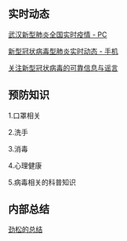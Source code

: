 ## 实时动态

[武汉新型肺炎全国实时疫情 - PC](https://arena.360.cn/docs/wuhan_pneumonia/)

[新型冠状病毒型肺炎实时动态 - 手机](https://map.baidu.com/zt/y2020/pneumonia/index.html)

[关注新型冠状病毒的可靠信息与谣言](https://shimo.im/docs/JTrxH8wwxGyVd96r/read?scene=2&clicktime=1579768675&enterid=1579768675)

## 预防知识

1.口罩相关

2.洗手

3.消毒

4.心理健康

5.病毒相关的科普知识

## 内部总结

[劲松的总结](./docs/jinsong.md)
